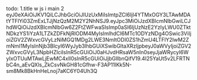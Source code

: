 todo:
1.title w js i main
2
eyJ0eXAiOiJKV1QiLCJhbGciOiJIUzUxMiIsImtpZCI6IjI4YTMxOGY3LTAwMDAtYTFlYi03ZmExLTJjNzQzM2M2Y2NhNSJ9.eyJpc3MiOiJzdXBlcmNlbGwiLCJhdWQiOiJzdXBlcmNlbGw6Z2FtZWFwaSIsImp0aSI6IjUzNzE2YzIyLWU0ZTktNDkzYS1iYzA1LTZkZDFkNjRlODM4MyIsImlhdCI6MTc1ODYzNDg4OSwic3ViIjoiZGV2ZWxvcGVyLzNiMGQ1MDg2LWE3NmItODI0ZS1hZmU4LTFlY2IwM2ZmNmI1MyIsInNjb3BlcyI6WyJyb3lhbGUiXSwibGltaXRzIjpbeyJ0aWVyIjoiZGV2ZWxvcGVyL3NpbHZlciIsInR5cGUiOiJ0aHJvdHRsaW5nIn0seyJjaWRycyI6WyIxOTUuMTAwLjEwMC4xIl0sInR5cGUiOiJjbGllbnQifV19.4I25YaUt5v2LFRTNbC4n_aEvQXls_ZkCsvNkGH81cGfhw-F3AP11lKk5N-sm8Mk8BkHnHeLnoj7aKC6Y04Uh3Q